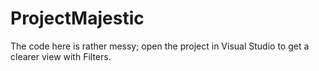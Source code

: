 # ProjectMajestic

The code here is rather messy; open the project in Visual Studio to get a clearer view with Filters.
